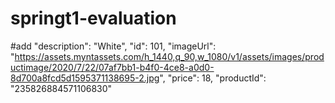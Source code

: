 # springt1-evaluation
#add
"description": "White",
  "id": 101,
  "imageUrl": "https://assets.myntassets.com/h_1440,q_90,w_1080/v1/assets/images/productimage/2020/7/22/07af7bb1-b4f0-4ce8-a0d0-8d700a8fcd5d1595371138695-2.jpg",
  "price": 18,
  "productId": "235826884571106830"
